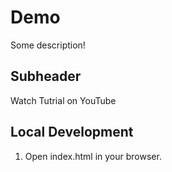 # Demo

Some description!

## Subheader

Watch Tutrial on YouTube

## Local Development

1. Open index.html in your browser.
